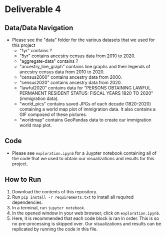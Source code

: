 # Deliverable 4

## Data/Data Navigation
- Please see the "data" folder for the various datasets that we used for this project
	- "1yr" contains ?
	- "5yr" contains ancestry census data from 2010 to 2020.
	- "aggregate-data" contains ?
	- "ancestry_line_graph" contains line graphs and their legends of ancestry census data from 2010 to 2020.
	- "census2000" contains ancestry data from 2000.
	- "census2020" contains ancestry data from 2020.
	- "lawful2020" contains data for "PERSONS OBTAINING LAWFUL PERMANENT RESIDENT STATUS: FISCAL YEARS 1820 TO 2020" (immigration data).
	- "world_pics" contains saved JPGs of each decade (1820-2020) containing a world map plot of immigration data. It also contains a GIF composed of these pictures.
	- "worldmap" contains GeoPandas data to create our immigration world map plot.

## Code
- Please see `exploration.ipynb` for a Juypter notebook containing all of the code that we used to obtain our visualizations and results for this project.

## How to Run
1. Download the contents of this repository.
2. Run `pip install -r requirements.txt` to install all required dependencies.
3. In a terminal, run `jupyter notebook`.
4. In the opened window in your web browser, click on `exploration.ipynb`.
5. Here, it is recommended that each code block is ran in order. This is so no pre-processing is skipped over. Our visualizations and results can be replicated by running the code in this file.

